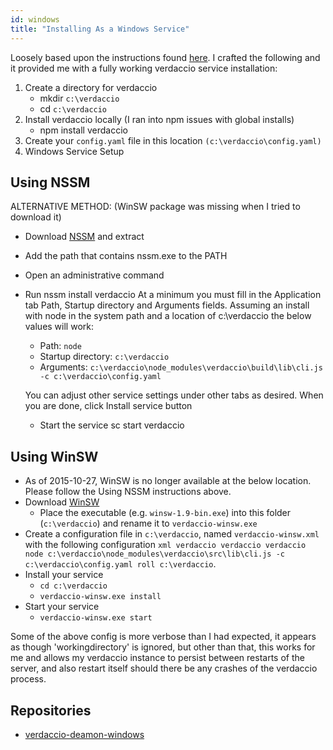 ```yaml
---
id: windows
title: "Installing As a Windows Service"
---
```

Loosely based upon the instructions found [here](http://asysadmin.tumblr.com/post/32941224574/running-nginx-on-windows-as-a-service). I crafted the following and it provided me with a fully working verdaccio service installation:

1. Create a directory for verdaccio 
    * mkdir `c:\verdaccio`
    * cd `c:\verdaccio`
2. Install verdaccio locally (I ran into npm issues with global installs) 
    * npm install verdaccio
3. Create your `config.yaml` file in this location `(c:\verdaccio\config.yaml)`
4. Windows Service Setup

## Using NSSM

ALTERNATIVE METHOD: (WinSW package was missing when I tried to download it)

* Download [NSSM](https://www.nssm.cc/download/) and extract

* Add the path that contains nssm.exe to the PATH

* Open an administrative command

* Run nssm install verdaccio At a minimum you must fill in the Application tab Path, Startup directory and Arguments fields. Assuming an install with node in the system path and a location of c:\verdaccio the below values will work:
    
    * Path: `node`
    * Startup directory: `c:\verdaccio`
    * Arguments: `c:\verdaccio\node_modules\verdaccio\build\lib\cli.js -c c:\verdaccio\config.yaml`
    
    You can adjust other service settings under other tabs as desired. When you are done, click Install service button
    
    * Start the service sc start verdaccio

## Using WinSW

* As of 2015-10-27, WinSW is no longer available at the below location. Please follow the Using NSSM instructions above.
* Download [WinSW](http://repo.jenkins-ci.org/releases/com/sun/winsw/winsw/) 
    * Place the executable (e.g. `winsw-1.9-bin.exe`) into this folder (`c:\verdaccio`) and rename it to `verdaccio-winsw.exe`
* Create a configuration file in `c:\verdaccio`, named `verdaccio-winsw.xml` with the following configuration `xml verdaccio verdaccio verdaccio node c:\verdaccio\node_modules\verdaccio\src\lib\cli.js -c c:\verdaccio\config.yaml roll c:\verdaccio`.
* Install your service 
    * `cd c:\verdaccio`
    * `verdaccio-winsw.exe install`
* Start your service 
    * `verdaccio-winsw.exe start`

Some of the above config is more verbose than I had expected, it appears as though 'workingdirectory' is ignored, but other than that, this works for me and allows my verdaccio instance to persist between restarts of the server, and also restart itself should there be any crashes of the verdaccio process.

## Repositories

* [verdaccio-deamon-windows](https://github.com/davidenke/verdaccio-deamon-windows)